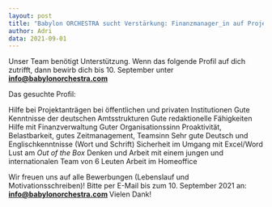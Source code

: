 ```yaml
---
layout: post
title: "Babylon ORCHESTRA sucht Verstärkung: Finanzmanager_in auf Projektbasis (ca. 10h/Woche) ab Oktober 2021"
author: Adri
data: 2021-09-01
---
```

Unser Team benötigt Unterstützung. Wenn das folgende Profil auf dich zutrifft, dann bewirb dich bis 10. September unter <b>info@babylonorchestra.com</b> <br /> 

Das gesuchte Profil:

Hilfe bei Projektanträgen bei öffentlichen und privaten Institutionen
Gute Kenntnisse der deutschen Amtsstrukturen
Gute redaktionelle Fähigkeiten
Hilfe mit Finanzverwaltung
Guter Organisationssinn
Proaktivität, Belastbarkeit, gutes Zeitmanagement, Teamsinn
Sehr gute Deutsch und Englischkenntnisse (Wort und Schrift)
Sicherheit im Umgang mit Excel/Word
Lust am <i>Out of the Box</i> Denken und Arbeit mit einem jungen und internationalen Team von 6 Leuten
Arbeit im Homeoffice

Wir freuen uns auf alle Bewerbungen (Lebenslauf und Motivationsschreiben)!
Bitte per E-Mail bis zum 10. September 2021 an: <b> info@babylonorchestra.com </b>
Vielen Dank!
